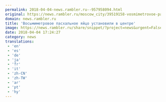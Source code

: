 ```yaml
---
permalink: 2018-04-04-news.rambler.ru--957958094.html
original: https://news.rambler.ru/moscow_city/39519158-vosmimetrovoe-pashalnoe-yaytso-ustanovili-v-tsentre/
domain: news.rambler.ru
title: 'Восьмиметровое пасхальное яйцо установили в центре'
image: https://news.rambler.ru/share/snippet/?project=news&urgent=False&image=http%3A%2F%2Fnews.rambler.ru%2Fimg%2F2018%2F04%2F04180016.850905.2676.jpeg&big=False&title=%D0%92%D0%BE%D1%81%D1%8C%D0%BC%D0%B8%D0%BC%D0%B5%D1%82%D1%80%D0%BE%D0%B2%D0%BE%D0%B5+%D0%BF%D0%B0%D1%81%D1%85%D0%B0%D0%BB%D1%8C%D0%BD%D0%BE%D0%B5+%D1%8F%D0%B9%D1%86%D0%BE+%D1%83%D1%81%D1%82%D0%B0%D0%BD%D0%BE%D0%B2%D0%B8%D0%BB%D0%B8+%D0%B2%C2%A0%D1%86%D0%B5%D0%BD%D1%82%D1%80%D0%B5
date: 2018-04-04 17:24:27
category: news
translations: 
 - 'en'
 - 'es'
 - 'de'
 - 'ja'
 - 'fr'
 - 'it'
 - 'zh-CN'
 - 'zh-TW'
 - 'ar'
 - 'pt'
 - 'hy'
---
```



